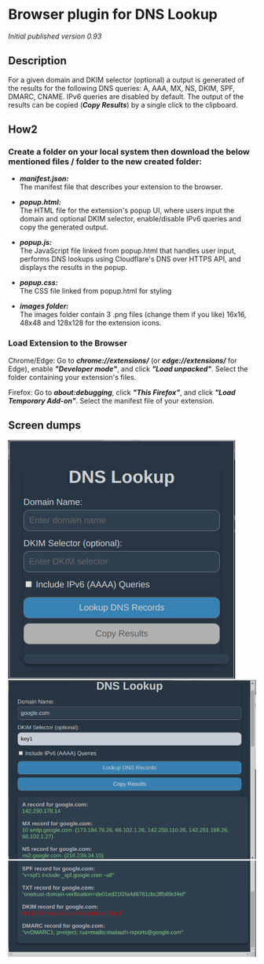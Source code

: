 # Browser plugin for DNS Lookup


_Initial published version 0.93_

## Description

For a given domain and DKIM selector (optional) a output is generated of the results for the following DNS queries: A, AAA, MX, NS, DKIM, SPF, DMARC, CNAME. IPv6 queries are disabled by default. The output of the results can be copied (***Copy Results***) by a single click to the clipboard.

## How2

### Create a folder on your local system then download the below mentioned files / folder to the new created folder:

- ***manifest.json:***  
The manifest file that describes your extension to the browser.

- ***popup.html:***  
The HTML file for the extension's popup UI, where users input the domain and optional DKIM selector, enable/disable IPv6 queries and copy the generated output.

- ***popup.js:***  
The JavaScript file linked from popup.html that handles user input, performs DNS lookups using Cloudflare's DNS over HTTPS API, and displays the results in the popup.

- ***popup.css:***  
The CSS file linked from popup.html for styling

- ***images folder:***  
The images folder contain 3 .png files (change them if you like) 16x16, 48x48 and 128x128 for the extension icons.

### Load Extension to the Browser  
Chrome/Edge: Go to ***chrome://extensions/*** (or ***edge://extensions/*** for Edge), enable ***"Developer mode"***, and click ***"Load unpacked"***. Select the folder containing your extension's files.  
  
Firefox: Go to ***about:debugging***, click ***"This Firefox"***, and click ***"Load Temporary Add-on"***. Select the manifest file of your extension.



## Screen dumps


![initial_popup](assets/initial_popup.png)
![result1](assets/result1.png)
![result2](assets/result2.png)